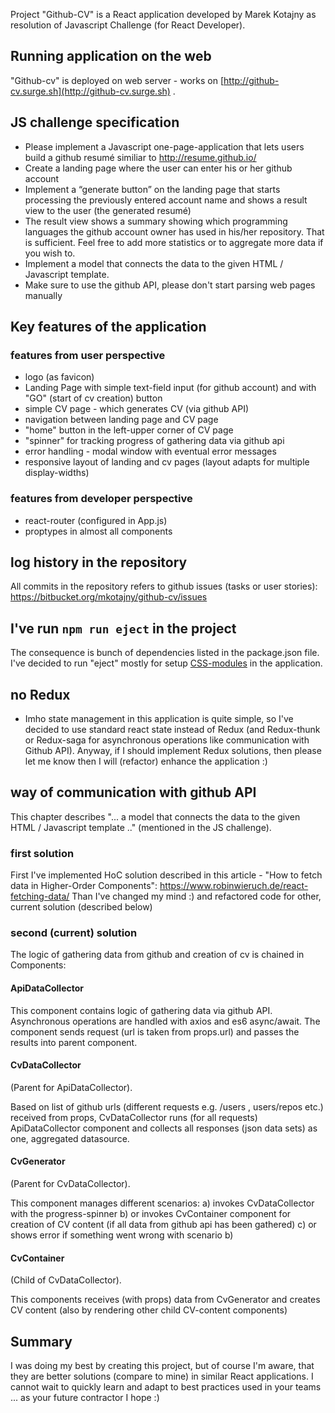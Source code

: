 Project "Github-CV" is a React application developed by Marek Kotajny as resolution of Javascript Challenge (for React Developer).

## Running application on the web
"Github-cv" is deployed on web server - works on [http://github-cv.surge.sh](http://github-cv.surge.sh) .


## JS challenge specification
- Please implement a Javascript one-page-application that lets users build a github
resumé similiar to http://resume.github.io/
- Create a landing page where the user can enter his or her github account
- Implement a “generate button” on the landing page that starts processing the
previously entered account name and shows a result view to the user (the
generated resumé)
- The result view shows a summary showing which programming languages the
github account owner has used in his/her repository. That is sufficient. Feel free to
add more statistics or to aggregate more data if you wish to.  
- Implement a model that connects the data to the given HTML / Javascript
template. 
- Make sure to use the github API, please don't start parsing web pages manually


## Key features of the application

### features from user perspective
- logo (as favicon)
- Landing Page with simple text-field input (for github account) and with "GO" (start of cv creation) button
- simple CV page - which generates CV (via github API) 
- navigation between landing page and CV page
- "home" button in the left-upper corner of CV page
- "spinner" for tracking progress of gathering data via github api
- error handling - modal window with eventual error messages
- responsive layout of landing and cv pages (layout adapts for multiple display-widths)
 
### features from developer perspective
- react-router (configured in App.js) 
- proptypes in almost all components


## log history in the repository
All commits in the repository refers to github issues (tasks or user stories):
https://bitbucket.org/mkotajny/github-cv/issues


## I've run `npm run eject` in the project
The consequence is bunch of dependencies listed in the package.json file.
I've decided to run "eject" mostly for setup [CSS-modules](https://medium.com/@dannyhuang_75970/how-to-setup-css-modules-in-create-react-app-a03b65e14746) in the application.


## no Redux
- Imho state management in this application is quite simple, so I've decided to use standard react state instead of Redux (and Redux-thunk or Redux-saga for asynchronous operations like communication with Github API). Anyway, if I should implement Redux solutions, then please let me know then I will (refactor) enhance the application :)


## way of communication with github API
This chapter describes  "... a model that connects the data to the given HTML / Javascript
template .." (mentioned in the JS challenge). 

### first solution
First I've implemented HoC solution described in this article - "How to fetch data in Higher-Order Components": https://www.robinwieruch.de/react-fetching-data/
Than I've changed my mind :) and refactored code for other, current solution (described below)

### second (current) solution
The logic of gathering data from github and creation of cv is chained in Components:

#### ApiDataCollector
This component contains logic of gathering data via github API.
Asynchronous operations are handled with axios and es6 async/await.
The component sends request (url is taken from props.url) and passes the results into parent component.

#### CvDataCollector
(Parent for ApiDataCollector).

Based on list of github urls (different requests e.g. /users , users/repos etc.) received from props, CvDataCollector runs (for all requests) ApiDataCollector component and collects all responses (json data sets) as one, aggregated datasource.

#### CvGenerator
(Parent for CvDataCollector).

This component manages different scenarios:
a) invokes CvDataCollector with the progress-spinner
b) or invokes CvContainer component for creation of CV content (if all data from github api has been gathered)
c) or shows error if something went wrong with scenario b)

#### CvContainer
(Child of CvDataCollector).

This components receives (with props) data from CvGenerator and creates CV content (also by rendering other child CV-content components)

## Summary
I was doing my best by creating this project, but of course I'm aware, that they are better solutions (compare to mine) in similar React applications. I cannot wait to quickly learn and adapt to best practices used in your teams ... as your future contractor I hope :)
